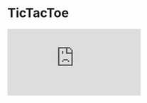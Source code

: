 # TicTacToe
![Image of Class Diagram](https://github.com/SaltyNickel702/CppGroup/blob/main/TicTacToe/images/Class%20Diagram.pdf?raw=true)

